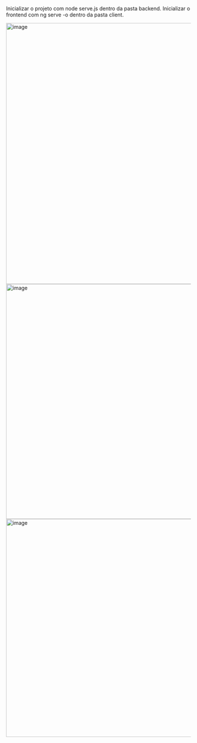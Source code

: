 Inicializar o projeto com node serve.js dentro da pasta backend.
Inicializar o frontend com ng serve -o dentro da pasta client.


<img width="1214" height="710" alt="image" src="https://github.com/user-attachments/assets/b5a3b2fd-fe0b-41ec-a672-94a7e151714e" />

<img width="1150" height="639" alt="image" src="https://github.com/user-attachments/assets/58259b23-9c97-470c-a16d-32420e09e5f1" />

<img width="1030" height="593" alt="image" src="https://github.com/user-attachments/assets/eb66077b-d6ed-40bd-afbb-b33d8b269810" />

